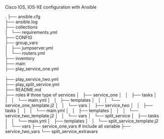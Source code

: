  Cisco IOS, IOS-XE configuration with Ansible
 
.
├── ansible.cfg<br/>
├── ansible.log<br/>
├── collections<br/>
│   └── requirements.yml<br/>
├── CONFIG<br/>
├── group_vars<br/>
│   ├── jumpserver.yml<br/>
│   └── routers.yml<br/>
├── inventory<br/>
├── main<br/>
├── play_service_one.yml<br/>                    
├── play_service_two.yml<br/>
├── play_split_service.yml<br/>
├── README.md<br/>
├── roles                                   # three type of services
│   ├── service_one
│   │   ├── tasks
│   │   │   └── main.yml
│   │   ├── templates
│   │   │   └── service_one_template.j2
│   │   └── vars
│   ├── service_two
│   │   ├── tasks
│   │   │   └── main.yml
│   │   ├── templates
│   │   │   └── service_two_template.j2
│   │   └── vars
│   └── split_service
│       ├── tasks
│       │   └── main.yml
│       ├── templates
│       │   └── split_service_template.j2
│       └── vars
├── service_one_vars                         # include all variable 
├── service_two_vars
└── split_service_extravars
 
